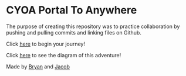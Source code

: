 # CYOA Portal To Anywhere

The purpose of creating this repository was to practice collaboration by pushing and pulling commits and linking files on Github.

Click [here](wake-up.md) to begin your journey!

Click [here]() to see the diagram of this adventure!

Made by [Bryan](https://github.com/bryanc8776) and [Jacob]()
